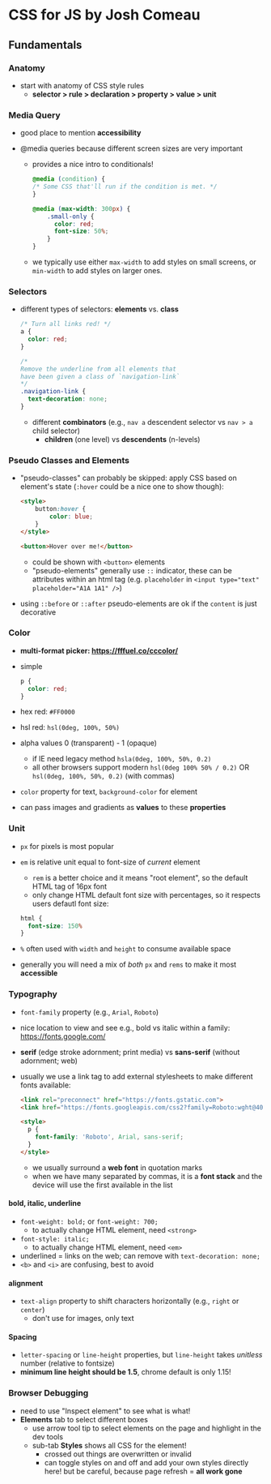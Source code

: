 # CSS for JS by Josh Comeau

## Fundamentals

### Anatomy

- start with anatomy of CSS style rules 
    - **selector > rule > declaration > property > value > unit**

### Media Query

- good place to mention **accessibility**

- @media queries because different screen sizes are very important
    - provides a nice intro to conditionals!

        ```css
        @media (condition) {
        /* Some CSS that'll run if the condition is met. */
        }

        @media (max-width: 300px) {
            .small-only {
              color: red;
              font-size: 50%;
            }
        }
        ```

    - we typically use either `max-width` to add styles on small screens, or `min-width` to add styles on larger ones.

### Selectors

- different types of selectors: **elements** vs. **class**

    ```css
    /* Turn all links red! */
    a {
      color: red;
    }

    /*
    Remove the underline from all elements that
    have been given a class of `navigation-link`
    */
    .navigation-link {
      text-decoration: none;
    }
    ```

    - different **combinators** (e.g., `nav a` descendent selector vs `nav > a` child selector)
        - **children** (one level) vs **descendents** (n-levels)

### Pseudo Classes and Elements

- "pseudo-classes" can probably be skipped: apply CSS based on element's state (`:hover` could be a nice one to show though):

    ```html
    <style>
        button:hover {
            color: blue;
        }
    </style>

    <button>Hover over me!</button>
    ```

    - could be shown with `<button>` elements
    - "pseudo-elements" generally use `::` indicator, these can be attributes within an html tag (e.g. `placeholder` in `<input type="text" placeholder="A1A 1A1" />`)

- using `::before` or `::after` pseudo-elements are ok if the `content` is just decorative 

### Color

- **multi-format picker: https://fffuel.co/cccolor/**

- simple
    ```css
    p {
      color: red;
    }
    ```

- hex red: `#FF0000`
- hsl red: `hsl(0deg, 100%, 50%)`
- alpha values 0 (transparent) - 1 (opaque)
    - if IE need legacy method `hsla(0deg, 100%, 50%, 0.2)`
    - all other browsers support modern `hsl(0deg 100% 50% / 0.2)` OR `hsl(0deg, 100%, 50%, 0.2)` (with commas)

- `color` property for text, `background-color` for element

- can pass images and gradients as **values** to these **properties**

### Unit

- `px` for pixels is most popular
- `em` is relative unit equal to font-size of *current* element
    - `rem` is a better choice and it means "root element", so the default HTML tag of 16px font
    - only change HTML default font size with percentages, so it respects users defautl font size:
    ```css
    html {
      font-size: 150%
    }
    ```
- `%` often used with `width` and `height` to consume available space

- generally you will need a mix of *both* `px` and `rems` to make it most **accessible**

### Typography

- `font-family` property (e.g., `Arial`, `Roboto`)
- nice location to view and see e.g., bold vs italic within a family: https://fonts.google.com/
- **serif** (edge stroke adornment; print media) vs **sans-serif** (without adornment; web)

- usually we use a link tag to add external stylesheets to make different fonts available:

    ```html
    <link rel="preconnect" href="https://fonts.gstatic.com">
    <link href="https://fonts.googleapis.com/css2?family=Roboto:wght@400;700&display=swap" rel="stylesheet">

    <style>
      p {
        font-family: 'Roboto', Arial, sans-serif;
      }
    </style>
    ```

    - we usually surround a **web font** in quotation marks
    - when we have many separated by commas, it is a **font stack** and the device will use the first available in the list

#### bold, italic, underline

- `font-weight: bold;` or `font-weight: 700;`
    - to actually change HTML element, need `<strong>`
- `font-style: italic;`
    - to actually change HTML element, need `<em>`
- underlined = links on the web; can remove with `text-decoration: none;`
- `<b>` and `<i>` are confusing, best to avoid

#### alignment
    
- `text-align` property to shift characters horizontally (e.g., `right` or `center`)
    - don't use for images, only text

#### Spacing

- `letter-spacing` or `line-height` properties, but `line-height` takes *unitless* number (relative to fontsize)
- **minimum line height should be 1.5**, chrome default is only 1.15!

### Browser Debugging

- need to use "Inspect element" to see what is what!
- **Elements** tab to select different boxes
    - use arrow tool tip to select elements on the page and highlight in the dev tools
    - sub-tab **Styles** shows all CSS for the element!
        - crossed out things are overwritten or invalid
        - can toggle styles on and off and add your own styles directly here! but be careful, because page refresh = **all work gone**
